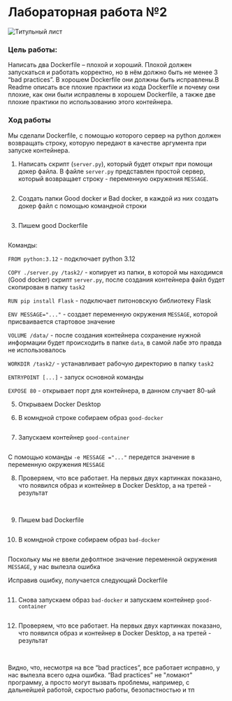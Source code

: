 # Лабораторная работа №2
<img src="/pics/titul1.jpg" alt="Титульный лист">

### Цель работы: 
Написать два Dockerfile – плохой и хороший. Плохой должен запускаться и работать корректно, но в нём должно быть не менее 3 “bad practices”. В хорошем Dockerfile они должны быть исправлены.В Readme описать все плохие практики из кода Dockerfile и почему они плохие, как они были исправлены в хорошем  Dockerfile, а также две плохие практики по использованию этого контейнера.

### Ход работы

Мы сделали Dockerfile, с помощью которого сервер на python должен возвращать строку, которую передают в качестве аргумента при запуске контейнера.

1) Написать скрипт (`server.py`), который будет открыт при помощи докер файла. В файле `server.py` представлен простой сервер, который возвращает строку - переменную окружения `MESSAGE`.

<img src="/pics/python_server.jpg" alt="">

2) Создать папки Good  docker и Bad docker, в каждой из них создать докер файл с помощью командной строки

<img src="/pics/create_docker.jpg" alt="">

3) Пишем good Dockerfile 

<img src="/pics/good-docker.jpg" alt="">

Команды:

`FROM python:3.12` - подключает python 3.12

`COPY ./server.py /task2/` - копирует из папки, в которой мы находимся (Good docker) скрипт `server.py`, после создания контейнера файл будет скопирован в папку `task2`

`RUN pip install Flask` - подключает питоновскую библиотеку Flask

`ENV MESSAGE="..."` - создает переменную окружения `MESSAGE`, которой присваивается стартовое значение

`VOLUME /data/` - после создания контейнера сохранение нужной информации будет происходить в папке `data`, в самой лабе это правда не использовалось

`WORKDIR /task2/` - устанавливает рабочую директорию в папку `task2`

`ENTRYPOINT [...]` - запуск основной команды

`EXPOSE 80` - открывает порт для контейнера, в данном случает 80-ый

5) Открываем Docker Desktop

6) В комндной строке собираем образ `good-docker`

<img src="/pics/good-image.jpg" alt="">

7) Запускаем контейнер `good-container`

<img src="/pics/good-cont-run.jpg" alt="">

С помощью команды `-e MESSAGE ="..."` передется значение в переменную окружения `MESSAGE`

8) Проверяем, что все работает. На первых двух картинках показано, что появился образ и контейнер в Docker Desktop, а на третей - результат

<img src="/pics/rez-image1.jpg" alt="">

<img src="/pics/rez-cont1.jpg" alt="">

<img src="/pics/rez1.jpg" alt="">

9) Пишем bad Dockerfile

<img src="/pics/bad_docker.jpg" alt="">

10) В комндной строке собираем образ `bad-docker`

<img src="/pics/bad_image0.jpg" alt="">

Поскольку мы не ввели дефолтное значение переменной окружения `MESSAGE`, у нас вылезла ошибка

Исправив ошибку, получается следующий Dockerfile

<img src="/pics/bad_docker1.jpg" alt="">

11) Снова запускаем образ `bad-docker` и запускаем контейнер `good-container`

<img src="/pics/bad_image1.jpg" alt="">

12) Проверяем, что все работает. На первых двух картинках показано, что появился образ и контейнер в Docker Desktop, а на третей - результат

<img src="/pics/rez-image.jpg" alt="">

<img src="/pics/rez-cont.jpg" alt="">

<img src="/pics/rez.jpg" alt="">

Видно, что, несмотря на все “bad practices”, все  работает исправно, у нас вылезла всего одна ошибка. “Bad practices” не "ломают" программу, а просто могут вызвать проблемы, например, с дальнейшей работой, скростью работы, безопастностью и тп
